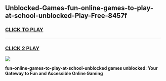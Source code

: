 
## Unblocked-Games-fun-online-games-to-play-at-school-unblocked-Play-Free-8457f
<h3>
<a href="https://premium76.site?title=fun-online-games-to-play-at-school-unblocked&ref=20M">CLICK TO PLAY</a></h3>
<hr>

<h3>
<a href="https://premium76.site?title=fun-online-games-to-play-at-school-unblocked&ref=20M">CLICK 2 PLAY</a>
  
</h3>

<a href="https://premium76.site?title=fun-online-games-to-play-at-school-unblocked&ref=19M"><img src="https://clearcache.store/games.png"></a>


**fun-online-games-to-play-at-school-unblocked games unblocked: Your Gateway to Fun and Accessible Online Gaming**
